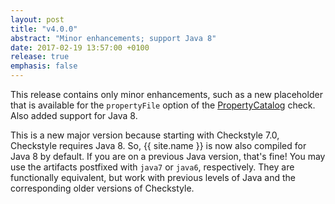 ```yaml
---
layout: post
title: "v4.0.0"
abstract: "Minor enhancements; support Java 8"
date: 2017-02-19 13:57:00 +0100
release: true
emphasis: false
---
```


This release contains only minor enhancements, such as a new placeholder that is available for the
`propertyFile` option of the
[PropertyCatalog](http://checkstyle-addons.thomasjensen.com/v4.0.0/checks/misc.html#PropertyCatalog) check.
Also added support for Java&nbsp;8.<!--break-->

This is a new major version because starting with Checkstyle 7.0, Checkstyle requires Java&nbsp;8. So,
{{ site.name }} is now also compiled for Java&nbsp;8 by default. If you are on a previous Java version,
that's fine! You may use the artifacts postfixed with `java7` or `java6`, respectively. They are
functionally equivalent, but work with previous levels of Java and the corresponding older versions of Checkstyle.
